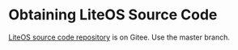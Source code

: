 # Obtaining LiteOS Source Code<a name="EN-US_TOPIC_0314628481"></a>

[LiteOS source code repository](https://gitee.com/LiteOS/LiteOS)  is on Gitee. Use the master branch.

